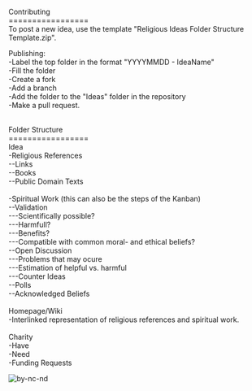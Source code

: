 Contributing<br>
=================<br>
To post a new idea, use the template "Religious Ideas Folder Structure Template.zip".<br>

Publishing:<br>
-Label the top folder in the format "YYYYMMDD - IdeaName"<br>
-Fill the folder<br>
-Create a fork<br>
-Add a branch<br>
-Add the folder to the "Ideas" folder in the repository <br>
-Make a pull request.<br>

<br>
Folder Structure<br>
=================<br>
Idea<br>
  -Religious References<br>
    --Links<br>
    --Books<br>
    --Public Domain Texts<br>
  <br>
  -Spiritual Work (this can also be the steps of the Kanban)<br>
    --Validation<br>
    ---Scientifically possible?<br>
    ---Harmfull?<br>
    ---Benefits?<br>
    ---Compatible with common moral- and ethical beliefs?<br>
    --Open Discussion<br>
    ---Problems that may ocure<br>
    ---Estimation of helpful vs. harmful<br>
    ---Counter Ideas<br>
    --Polls<br>
    --Acknowledged Beliefs<br>
  <br>
Homepage/Wiki<br>
  -Interlinked representation of religious references and spiritual work.<br>
  <br>
Charity<br>
  -Have<br>
  -Need<br>
  -Funding Requests <br>

![by-nc-nd](https://github.com/user-attachments/assets/9e8d0a72-de28-4c1b-beb0-eef9e84539dd)
